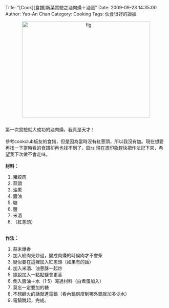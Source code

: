 Title: "[Cook][食譜]新菜實驗之滷肉燥＋滷蛋"
Date: 2009-09-23 14:35:00
Author: Yao-An Chan
Category: Cooking
Tags: 伙食很好的證據


<div class='post'>
<a onblur="try {parent.deselectBloggerImageGracefully();} catch(e) {}" href="http://1.bp.blogspot.com/_mvtDPM7iODU/SrqVSevbFJI/AAAAAAAAE1A/7TYCst_0QiU/s1600-h/DSC00427.JPG"><img style="margin: 0px auto 10px; display: block; text-align: center; cursor: pointer; width: 400px; height: 300px;" src="http://1.bp.blogspot.com/_mvtDPM7iODU/SrqVSevbFJI/AAAAAAAAE1A/7TYCst_0QiU/s400/DSC00427.JPG" alt="fig" id="BLOGGER_PHOTO_ID_5384780449197003922" border="0" /></a><br />第一次實驗就大成功的滷肉燥，我真是天才！<br /><br />參考cookclub板友的食譜，但是因為當時沒有紅蔥頭，所以我沒有加。現在想要再找一下當時看的食譜卻再也找不到了，囧rz 現在憑印象趕快把作法記下來，希望我下次做不會走味。<br /><br /><span style="font-weight: bold;">材料：</span><br /><ol><li>豬絞肉</li><li>蒜頭</li><li>油蔥</li><li>醬油</li><li>糖</li><li>鹽<br /></li><li>米酒</li><li>（紅蔥頭）<br /></li></ol><br /><span style="font-weight: bold;">作法：<br /></span><ol><li>蒜末爆香<br /></li><li>加入絞肉先炒過，變成肉燥的時候肉才不會柴</li><li>疑似要在這裡加入紅蔥頭（如果有的話）</li><li>加入米酒、油蔥酥一起炒</li><li>據說加入一點點鹽會更香<br /></li><li>倒入醬油＋水（1:5）淹過材料（白煮蛋加入）</li><li>莫忘一定要加的糖</li><li>不想顧火的話就進電鍋（看內鍋刻度到哪外鍋就加多少水）</li><li>電鍋跳起，完成。<br /></li></ol></div>

